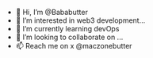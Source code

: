 - 👋 Hi, I’m @Bababutter
- 👀 I’m interested in web3 development...
- 🌱 I’m currently learning devOps
- 💞️ I’m looking to collaborate on ...
- 📫 Reach me on x @maczonebutter

<!---
Bababutter/Bababutter is a ✨ special ✨ repository because its `README.md` (this file) appears on your GitHub profile.
You can click the Preview link to take a look at your changes.
--->
